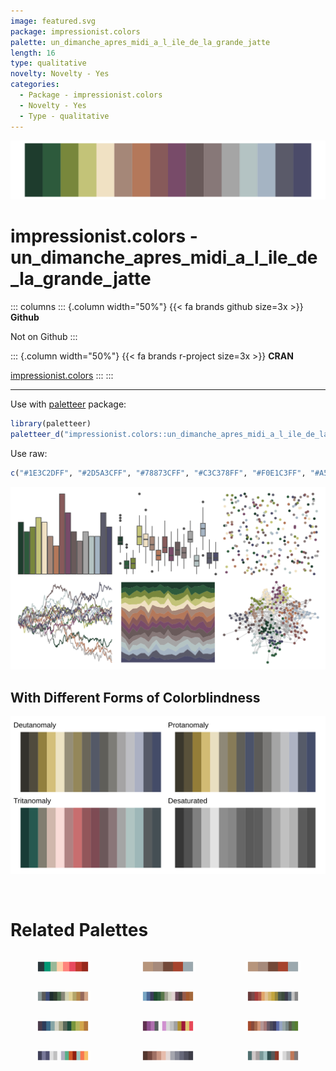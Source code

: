 ```yaml
---
image: featured.svg
package: impressionist.colors
palette: un_dimanche_apres_midi_a_l_ile_de_la_grande_jatte
length: 16
type: qualitative
novelty: Novelty - Yes
categories:
  - Package - impressionist.colors
  - Novelty - Yes
  - Type - qualitative
---
```


![](featured.svg)

# impressionist.colors - un_dimanche_apres_midi_a_l_ile_de_la_grande_jatte 

::: columns
::: {.column width="50%"}
{{< fa brands github size=3x >}}
**Github**

Not on Github
:::

::: {.column width="50%"}
{{< fa brands r-project size=3x >}}
**CRAN**

[impressionist.colors](https://CRAN.R-project.org/package=impressionist.colors)
:::
:::

<hr> 

Use with [paletteer](https://emilhvitfeldt.github.io/paletteer/) package:

```r
library(paletteer)
paletteer_d("impressionist.colors::un_dimanche_apres_midi_a_l_ile_de_la_grande_jatte")
```

Use raw:

```r
c("#1E3C2DFF", "#2D5A3CFF", "#78873CFF", "#C3C378FF", "#F0E1C3FF", "#A58778FF", "#B4785AFF", "#875A5AFF", "#784B69FF", "#695A5AFF", "#877878FF", "#A5A5A5FF", "#B4C3C3FF", "#A5B4C3FF", "#5A5A69FF", "#4B4B69FF")
``` 

![](examples.png) <br>

## With Different Forms of Colorblindness

![](colorblind.svg) 

<br>

# Related Palettes

<div class="list" style="display: grid; grid-template-columns: auto auto auto;"> <figure class="figure">
<a href="../../awtools/a_palette/"> <img src="../../awtools/a_palette/featured.svg" style="width: 100%;" class="figure-img"></a>
</figure> <figure class="figure">
<a href="../../ButterflyColors/hamadryas_feronia/"> <img src="../../ButterflyColors/hamadryas_feronia/featured.svg" style="width: 100%;" class="figure-img"></a>
</figure> <figure class="figure">
<a href="../../ButterflyColors/hamadryas_feronia/"> <img src="../../ButterflyColors/hamadryas_feronia/featured.svg" style="width: 100%;" class="figure-img"></a>
</figure> <figure class="figure">
<a href="../../impressionist.colors/dans_la_serre/"> <img src="../../impressionist.colors/dans_la_serre/featured.svg" style="width: 100%;" class="figure-img"></a>
</figure> <figure class="figure">
<a href="../../impressionist.colors/fleurs_dans_un_vase_de_cristal/"> <img src="../../impressionist.colors/fleurs_dans_un_vase_de_cristal/featured.svg" style="width: 100%;" class="figure-img"></a>
</figure> <figure class="figure">
<a href="../../impressionist.colors/les_nympheas/"> <img src="../../impressionist.colors/les_nympheas/featured.svg" style="width: 100%;" class="figure-img"></a>
</figure> <figure class="figure">
<a href="../../impressionist.colors/la_recolte_des_foins_eragny/"> <img src="../../impressionist.colors/la_recolte_des_foins_eragny/featured.svg" style="width: 100%;" class="figure-img"></a>
</figure> <figure class="figure">
<a href="../../palettetown/rattata/"> <img src="../../palettetown/rattata/featured.svg" style="width: 100%;" class="figure-img"></a>
</figure> <figure class="figure">
<a href="../../impressionist.colors/les_peupliers/"> <img src="../../impressionist.colors/les_peupliers/featured.svg" style="width: 100%;" class="figure-img"></a>
</figure> <figure class="figure">
<a href="../../palettetown/butterfree/"> <img src="../../palettetown/butterfree/featured.svg" style="width: 100%;" class="figure-img"></a>
</figure> <figure class="figure">
<a href="../../MoMAColors/Picabia/"> <img src="../../MoMAColors/Picabia/featured.svg" style="width: 100%;" class="figure-img"></a>
</figure> <figure class="figure">
<a href="../../palettetown/donphan/"> <img src="../../palettetown/donphan/featured.svg" style="width: 100%;" class="figure-img"></a>
</figure> 
</div>
